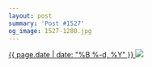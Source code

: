 ```yaml
---
layout: post
summary: 'Post #1527'
og_image: 1527-1280.jpg
---
```


<p>
 <time>
  <a href="/1527">
   {{ page.date | date: "%B %-d, %Y" }}
  </a>
 </time>
 <a href="/1527">
  <img data-taken="11/28/2021" sizes="(min-width: 700px) 50vw, calc(100vw - 2rem)" src="{{ site.assets_url }}/1527-640.jpg" srcset="{{ site.assets_url }}/1527-320.jpg 320w, {{ site.assets_url }}/1527-640.jpg 640w, {{ site.assets_url }}/1527-960.jpg 960w, {{ site.assets_url }}/1527-1280.jpg 1280w"/>
 </a>
</p>
